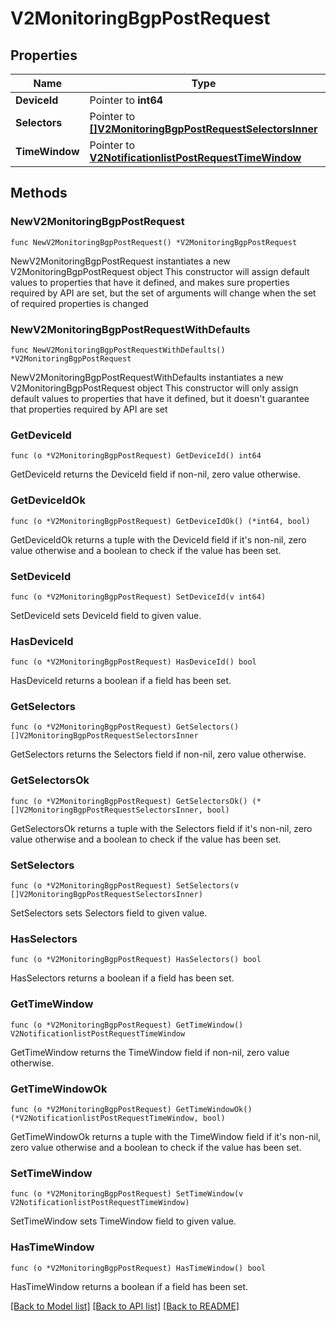 # V2MonitoringBgpPostRequest

## Properties

Name | Type | Description | Notes
------------ | ------------- | ------------- | -------------
**DeviceId** | Pointer to **int64** |  | [optional] 
**Selectors** | Pointer to [**[]V2MonitoringBgpPostRequestSelectorsInner**](V2MonitoringBgpPostRequestSelectorsInner.md) |  | [optional] 
**TimeWindow** | Pointer to [**V2NotificationlistPostRequestTimeWindow**](V2NotificationlistPostRequestTimeWindow.md) |  | [optional] 

## Methods

### NewV2MonitoringBgpPostRequest

`func NewV2MonitoringBgpPostRequest() *V2MonitoringBgpPostRequest`

NewV2MonitoringBgpPostRequest instantiates a new V2MonitoringBgpPostRequest object
This constructor will assign default values to properties that have it defined,
and makes sure properties required by API are set, but the set of arguments
will change when the set of required properties is changed

### NewV2MonitoringBgpPostRequestWithDefaults

`func NewV2MonitoringBgpPostRequestWithDefaults() *V2MonitoringBgpPostRequest`

NewV2MonitoringBgpPostRequestWithDefaults instantiates a new V2MonitoringBgpPostRequest object
This constructor will only assign default values to properties that have it defined,
but it doesn't guarantee that properties required by API are set

### GetDeviceId

`func (o *V2MonitoringBgpPostRequest) GetDeviceId() int64`

GetDeviceId returns the DeviceId field if non-nil, zero value otherwise.

### GetDeviceIdOk

`func (o *V2MonitoringBgpPostRequest) GetDeviceIdOk() (*int64, bool)`

GetDeviceIdOk returns a tuple with the DeviceId field if it's non-nil, zero value otherwise
and a boolean to check if the value has been set.

### SetDeviceId

`func (o *V2MonitoringBgpPostRequest) SetDeviceId(v int64)`

SetDeviceId sets DeviceId field to given value.

### HasDeviceId

`func (o *V2MonitoringBgpPostRequest) HasDeviceId() bool`

HasDeviceId returns a boolean if a field has been set.

### GetSelectors

`func (o *V2MonitoringBgpPostRequest) GetSelectors() []V2MonitoringBgpPostRequestSelectorsInner`

GetSelectors returns the Selectors field if non-nil, zero value otherwise.

### GetSelectorsOk

`func (o *V2MonitoringBgpPostRequest) GetSelectorsOk() (*[]V2MonitoringBgpPostRequestSelectorsInner, bool)`

GetSelectorsOk returns a tuple with the Selectors field if it's non-nil, zero value otherwise
and a boolean to check if the value has been set.

### SetSelectors

`func (o *V2MonitoringBgpPostRequest) SetSelectors(v []V2MonitoringBgpPostRequestSelectorsInner)`

SetSelectors sets Selectors field to given value.

### HasSelectors

`func (o *V2MonitoringBgpPostRequest) HasSelectors() bool`

HasSelectors returns a boolean if a field has been set.

### GetTimeWindow

`func (o *V2MonitoringBgpPostRequest) GetTimeWindow() V2NotificationlistPostRequestTimeWindow`

GetTimeWindow returns the TimeWindow field if non-nil, zero value otherwise.

### GetTimeWindowOk

`func (o *V2MonitoringBgpPostRequest) GetTimeWindowOk() (*V2NotificationlistPostRequestTimeWindow, bool)`

GetTimeWindowOk returns a tuple with the TimeWindow field if it's non-nil, zero value otherwise
and a boolean to check if the value has been set.

### SetTimeWindow

`func (o *V2MonitoringBgpPostRequest) SetTimeWindow(v V2NotificationlistPostRequestTimeWindow)`

SetTimeWindow sets TimeWindow field to given value.

### HasTimeWindow

`func (o *V2MonitoringBgpPostRequest) HasTimeWindow() bool`

HasTimeWindow returns a boolean if a field has been set.


[[Back to Model list]](../README.md#documentation-for-models) [[Back to API list]](../README.md#documentation-for-api-endpoints) [[Back to README]](../README.md)


